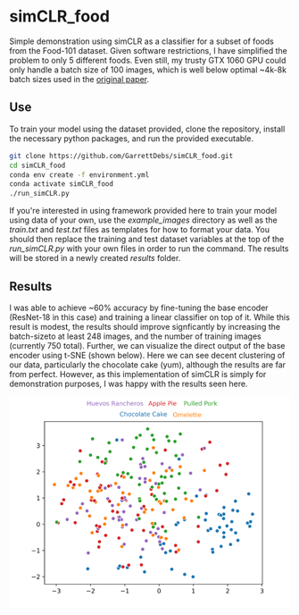 # simCLR_food

Simple demonstration using simCLR as a classifier for a subset of foods from the Food-101 dataset. Given software restrictions, I have simplified the problem to only 5 different foods. Even still, my trusty GTX 1060 GPU could only handle a batch size of 100 images, which is well below optimal ~4k-8k batch sizes used in the [original paper](https://arxiv.org/pdf/2002.05709.pdf).

## Use

To train your model using the dataset provided, clone the repository, install the necessary python packages, and run the provided executable. 

```bash
git clone https://github.com/GarrettDebs/simCLR_food.git
cd simCLR_food
conda env create -f environment.yml
conda activate simCLR_food
./run_simCLR.py
```

If you're interested in using framework provided here to train your model using data of your own, use the *example_images* directory as well as the *train.txt* and *test.txt* files as templates for how to format your data. You should then replace the training and test dataset variables at the top of the *run_simCLR.py* with your own files in order to run the command. The results will be stored in a newly created *results* folder.

## Results

I was able to achieve ~60% accuracy by fine-tuning the base encoder (ResNet-18 in this case) and training a linear classifier on top of it. While this result is modest, the results should improve signficantly by increasing the batch-sizeto at least 248 images, and the number of training images (currently 750 total). Further, we can visualize the direct output of the base encoder using t-SNE (shown below). Here we can see decent clustering of our data, particularly the chocolate cake (yum), although the results are far from perfect. However, as this implementation of simCLR is simply for demonstration purposes, I was happy with the results seen here.

![tsne](/example_images/tsne.png)
